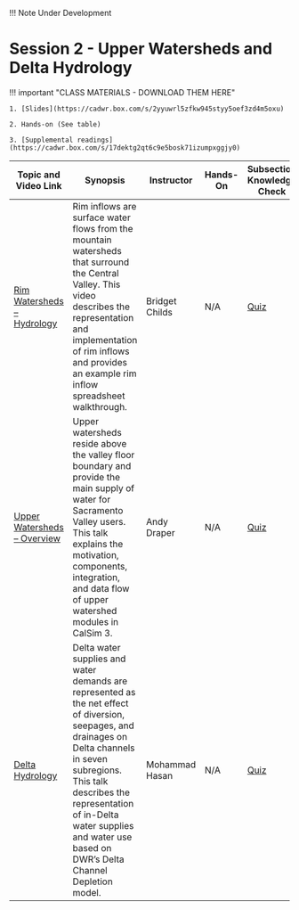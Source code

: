 !!! Note
    Under Development

# Session 2 - Upper Watersheds and Delta Hydrology

!!! important "CLASS MATERIALS - DOWNLOAD THEM HERE"
   
    1. [Slides](https://cadwr.box.com/s/2yyuwrl5zfkw945styy5oef3zd4m5oxu)

    2. Hands-on (See table)

    3. [Supplemental readings](https://cadwr.box.com/s/17dektg2qt6c9e5bosk71izumpxggjy0)

| Topic and Video Link | Synopsis | Instructor |Hands-On | Subsection Knowledge Check  | 
| --- | --- | --- | --- | --- |
| [Rim Watersheds – Hydrology]()  | Rim inflows are surface water flows from the mountain watersheds that surround the Central Valley. This video describes the representation and implementation of rim inflows and provides an example rim inflow spreadsheet walkthrough.  | Bridget Childs | N/A | [Quiz]() |
| [Upper Watersheds – Overview]()  | Upper watersheds reside above the valley floor boundary and provide the main supply of water for Sacramento Valley users. This talk explains the motivation, components, integration, and data flow of upper watershed modules in CalSim 3.  | Andy Draper | N/A | [Quiz]() |
| [Delta Hydrology ]()  |  Delta water supplies and water demands are represented as the net effect of diversion, seepages, and drainages on Delta channels in seven subregions. This talk describes the representation of in-Delta water supplies and water use based on DWR’s Delta Channel Depletion model. | Mohammad Hasan | N/A | [Quiz]() |


